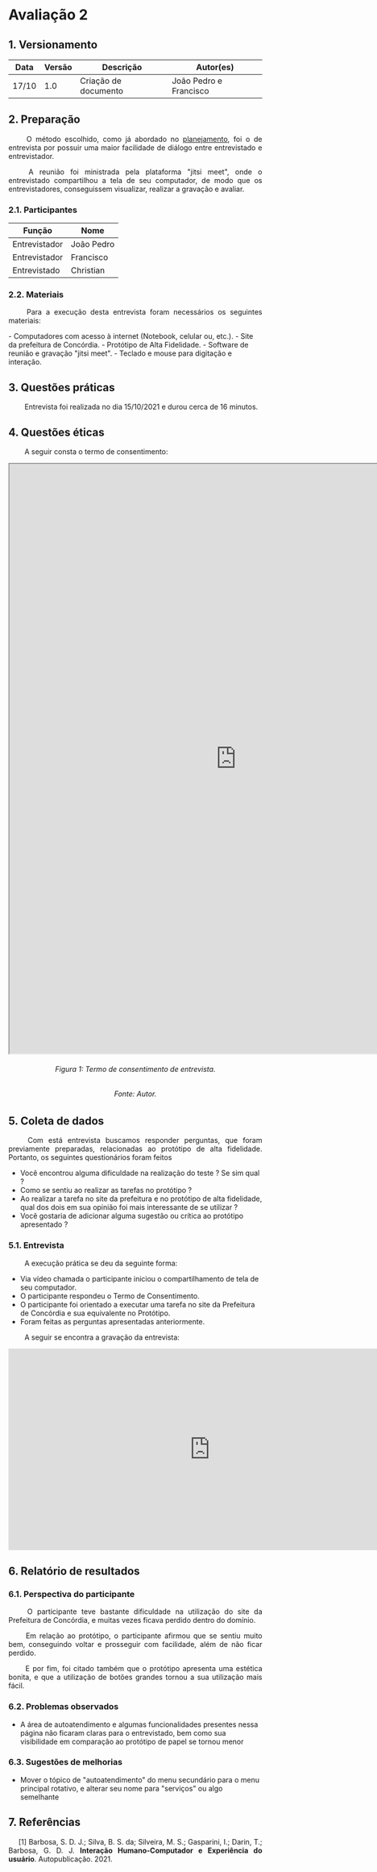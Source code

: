 # Avaliação 2
## 1. Versionamento
|Data|Versão|Descrição|Autor(es)
|--|--|--|--|
|17/10|1.0|Criação de documento|João Pedro e Francisco| 

## 2. Preparação
<p align = "justify"> &emsp;&emsp; O método escolhido, como já abordado no <a href=../../planejamento>planejamento</a>, foi o de entrevista por possuir uma maior facilidade de diálogo entre entrevistado e entrevistador.</p>
<p align = "justify">  &emsp;&emsp; A reunião foi ministrada pela plataforma "jitsi meet", onde o entrevistado compartilhou a tela de seu computador, de modo que os entrevistadores, conseguissem visualizar, realizar a gravação e avaliar.</p>

### 2.1. Participantes
|Função|Nome|
|--|--|
|Entrevistador|João Pedro|
|Entrevistador|Francisco|
|Entrevistado|Christian|

### 2.2. Materiais
<p align = "justify">  &emsp;&emsp; Para a execução desta entrevista foram necessários os seguintes materiais:</p>
- Computadores com acesso à internet (Notebook, celular ou, etc.).
- Site da prefeitura de Concórdia.
- Protótipo de Alta Fidelidade.
- Software de reunião e gravação "jitsi meet".
- Teclado e mouse para digitação e interação.

## 3. Questões práticas
<p align = "justify">  &emsp;&emsp; Entrevista foi realizada no dia 15/10/2021 e durou cerca de 16 minutos.</p>

## 4. Questões éticas
<p align = "justify">  &emsp;&emsp; A seguir consta o termo de consentimento: </p>
<iframe width=900 height=1170 src="https://docs.google.com/document/d/e/2PACX-1vRst7C5KErUrXUm2BX243HzTZ4-4tCyDU2sTqkBrOqm07tKnzZZyXAzNrRbJkDGs0Z1qqreEeRNLimz/pub?embedded=true"></iframe>

<h6 align = "center">Figura 1: Termo de consentimento de entrevista.</h6>
<h6 align = "center">Fonte: Autor.</h6>

## 5. Coleta de dados
<p align = "justify">  &emsp;&emsp; Com está entrevista buscamos responder perguntas, que foram previamente preparadas, relacionadas ao protótipo de alta fidelidade. Portanto, os seguintes questionários foram feitos</p>

- Você encontrou alguma dificuldade na realização do teste ? Se sim qual ?
- Como se sentiu ao realizar as tarefas no protótipo ?
- Ao realizar a tarefa no site da prefeitura e no protótipo de alta fidelidade, qual dos dois em sua opinião foi mais interessante de se utilizar ?
- Você gostaria de adicionar alguma sugestão ou crítica ao protótipo apresentado ?

### 5.1. Entrevista
<p align = "justify">  &emsp;&emsp; A execução prática se deu da seguinte forma:</p>

- Via vídeo chamada o participante iniciou o compartilhamento de tela de seu computador.
- O participante respondeu o Termo de Consentimento.
- O participante foi orientado a executar uma tarefa no site da Prefeitura de Concórdia e sua equivalente no Protótipo.
- Foram feitas as perguntas apresentadas anteriormente.

<p align = "justify">  &emsp;&emsp; A seguir se encontra a gravação da entrevista:</p>
<iframe width="800" height="400" src="https://www.youtube.com/embed/82o6eKovyYw" title="YouTube video player" frameborder="0" allow="accelerometer; autoplay; clipboard-write; encrypted-media; gyroscope; picture-in-picture" allowfullscreen></iframe>

## 6. Relatório de resultados
### 6.1. Perspectiva do participante

<p align = "justify">  &emsp;&emsp; O participante teve bastante dificuldade na utilização do site da Prefeitura de Concórdia, e muitas vezes ficava perdido dentro do domínio.</p>
<p align = "justify">  &emsp;&emsp; Em relação ao protótipo, o participante afirmou que se sentiu muito bem, conseguindo voltar e prosseguir com facilidade, além de não ficar perdido.</p>
<p align = "justify">  &emsp;&emsp; E por fim, foi citado também que o protótipo apresenta uma estética bonita, e que a utilização de botões grandes tornou a sua utilização mais fácil.</p>

### 6.2. Problemas observados
- A área de autoatendimento e algumas funcionalidades presentes nessa página não ficaram claras para o entrevistado, bem como sua visibilidade em comparação ao protótipo de papel se tornou menor

### 6.3. Sugestões de melhorias
- Mover o tópico de "autoatendimento" do menu secundário para o menu principal rotativo, e alterar seu nome para "serviços" ou algo semelhante

## 7. Referências
<p style="text-align: justify; text-indent: 20px">[1] Barbosa, S. D. J.; Silva, B. S. da; Silveira, M. S.; Gasparini, I.; Darin, T.; Barbosa, G. D. J. <b>Interação Humano-Computador e Experiência do usuário</b>. Autopublicação. 2021.</p>
